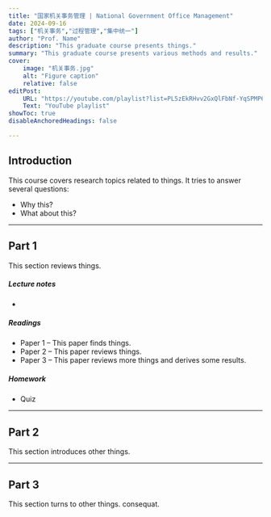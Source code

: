 ```yaml
---
title: "国家机关事务管理 | National Government Office Management"
date: 2024-09-16
tags: ["机关事务","过程管理","集中统一"]
author: "Prof. Name"
description: "This graduate course presents things." 
summary: "This graduate course presents various methods and results." 
cover:
    image: "机关事务.jpg"
    alt: "Figure caption"
    relative: false
editPost:
    URL: "https://youtube.com/playlist?list=PL5zEkRHvv2GxQlFbNf-YqSPMP6ePc3DQf"
    Text: "YouTube playlist"
showToc: true
disableAnchoredHeadings: false

---
```


## Introduction

This course covers research topics related to things. It tries to answer several questions: 

+ Why this? 
+ What about this? 


---

## Part 1

This section reviews things.

##### Lecture notes

+ 

##### Readings

+ Paper 1 – This paper finds things.
+ Paper 2 – This paper reviews things.
+ Paper 3 – This paper reviews more things and derives some results.

##### Homework

+ Quiz

---

## Part 2

This section introduces other things.

---

## Part 3

This section turns to other things.
consequat.